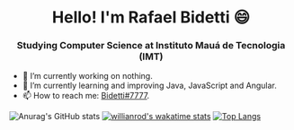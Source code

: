 <h1 align="center">Hello! I'm Rafael Bidetti 😄</h1>
<h3 align="center">Studying Computer Science at Instituto Mauá de Tecnologia (IMT)</h3>

- 🔭 I’m currently working on nothing.
- 🌱 I’m currently learning and improving Java, JavaScript and Angular.
- 📫 How to reach me: [Bidetti#7777](discord.com).

![Anurag's GitHub stats](https://github-readme-stats.vercel.app/api?username=bidetti&show_icons=true&theme=dark) [![willianrod's wakatime stats](https://github-readme-stats.vercel.app/api/wakatime?username=bidetti&theme=dark)](https://github.com/anuraghazra/github-readme-stats) [![Top Langs](https://github-readme-stats.vercel.app/api/top-langs/?username=bidetti&langs_count=8&theme=dark)](https://github.com/anuraghazra/github-readme-stats)

